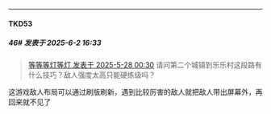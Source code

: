 ﻿
*****

####  TKD53  
##### 46#       发表于 2025-6-2 16:33

<blockquote><a href="httphttps://stage1st.com/2b/forum.php?mod=redirect&amp;goto=findpost&amp;pid=67856873&amp;ptid=2252402" target="_blank">等等等灯等灯 发表于 2025-5-28 00:30</a>
请问第二个城镇到乐乐村这段路有什么技巧？敌人强度太高只能硬练级吗？</blockquote>
这游戏敌人布局可以通过刷版刷新，遇到比较厉害的敌人就把敌人带出屏幕外，再回来就不见了

